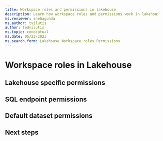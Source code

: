 ```yaml
---
title: Workspace roles and permissions in lakehouse
description: Learn how workspace roles and permissions work in lakehouse.
ms.reviewer: snehagunda
ms.author: tvilutis
author: tedvilutis
ms.topic: conceptual
ms.date: 05/23/2023
ms.search.form: Lakehouse Workspace roles Permissions
---
```


# Workspace roles in Lakehouse

## Lakehouse specific permissions

## SQL endpoint permissions

## Default dataset permissions

## Next steps


